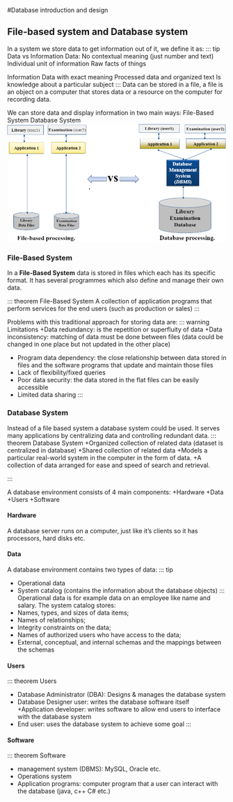 #Database introduction and design
## File-based system and Database system
In a system we store data to get information out of it, we define it as:
::: tip Data vs Information
Data:
No contextual meaning (just number and text)
Individual unit of information
Raw facts of things

Information
Data with exact meaning
Processed data and organized text
Is knowledge about a particular subject
:::
Data can be stored in a file, a file is an object on a computer that stores data or a resource on the computer for recording data.

We can store data and display information in two main ways:
File-Based System
Database System
<img src= "./file-based_vs_database.png"/>
### File-Based System
In a **File-Based System** data is stored in files which each has its specific format. It has several programmes which also define and manage their own data. 

::: theorem File-Based System
A collection of application programs that perform services for the end users (such as production or sales)
:::

Problems with this traditional approach for storing data are:
::: warning Limitations
+Data redundancy: is the repetition or superfluity of data
+Data inconsistency: matching of data must be done between files (data could be changed in one place but not updated in the other place)
+ Program data dependency: the close relationship between data stored in files and the software programs that update and maintain those files
+ Lack of flexibility/fixed queries
+ Poor data security: the data stored in the flat files can be easily accessible
+ Limited data sharing
:::


### Database System
Instead of a file based system a database system could be used. It serves many applications by centralizing data and controlling redundant data.
::: theorem Database System
+Organized collection of related data (dataset is centralized in database)
+Shared collection of related data
+Models a particular real-world system in the computer in the form of data.
+A collection of data arranged for ease and speed of search and retrieval.

:::

A database environment consists of 4 main components:
+Hardware
+Data
+Users
+Software

#### Hardware
A database server runs on a computer, just like it’s clients so it has processors, hard disks etc.
#### Data
A database environment contains two types of data:
::: tip 
+ Operational data
+ System catalog (contains the information about the database objects)
::: 
Operational data is for example data on an employee like name and salary. 
The system catalog stores:
+ Names, types, and sizes of data items;
+ Names of relationships;
+ Integrity constraints on the data;
+ Names of authorized users who have access to the data;
+ External, conceptual, and internal schemas and the mappings between the schemas

#### Users
::: theorem Users
+ Database Administrator (DBA): Designs & manages the database system
+ Database Designer user: writes the database software itself
+Application developer: writes software to allow end users to interface with the database system
+ End user: uses the database system to achieve some goal
:::
#### Software
::: theorem Software
+ management system (DBMS): MySQL, Oracle etc.
+ Operations system
+ Application programs: computer program that a user can interact with the database (java, c++ C# etc.)
